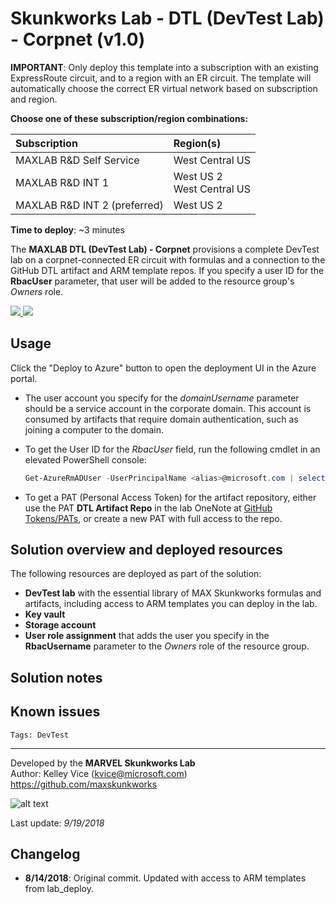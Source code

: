 ﻿# Skunkworks Lab - DTL (DevTest Lab) - Corpnet (v1.0)

**IMPORTANT**: Only deploy this template into a subscription with an existing ExpressRoute circuit, and to a region with an ER circuit. The template will automatically choose the correct ER virtual network based on subscription and region.

**Choose one of these subscription/region combinations:**

| Subscription             | Region(s)
| :-------------------     | :-------------------
| MAXLAB R&D Self Service  | West Central US
| MAXLAB R&D INT 1         | West US 2 <br> West Central US
| MAXLAB R&D INT 2 (preferred) | West US 2

**Time to deploy**: ~3 minutes

The **MAXLAB DTL (DevTest Lab) - Corpnet** provisions a complete DevTest lab on a corpnet-connected ER circuit with formulas and a connection to the GitHub DTL artifact and ARM template repos. If you specify a user ID for the **RbacUser** parameter, that user will be added to the resource group's _Owners_ role.

<a href="https://portal.azure.com/#create/Microsoft.Template/uri/https%3A%2F%2Fraw.githubusercontent.com%2Foualabadmins%2Flab_deploy%2Fmaster%2Fmax-dtl_corpnet%2Fazuredeploy.json" target="_blank">
<img src="http://azuredeploy.net/deploybutton.png"/>
</a>
<a href="http://armviz.io/#/?load=https%3A%2F%2Fraw.githubusercontent.com%2Foualabadmins%2Flab_deploy%2Fmaster%2Fmax-dtl_corpnet%2Fazuredeploy.json" target="_blank">
<img src="http://armviz.io/visualizebutton.png"/>
</a>

## Usage

Click the "Deploy to Azure" button to open the deployment UI in the Azure portal.

+ The user account you specify for the _domainUsername_ parameter should be a service account in the corporate domain. This account is consumed by artifacts that require domain authentication, such as joining a computer to the domain.
+ To get the User ID for the _RbacUser_ field, run the following cmdlet in an elevated PowerShell console:

    ```powershell
    Get-AzureRmADUser -UserPrincipalName <alias>@microsoft.com | select Id
    ```

+ To get a PAT (Personal Access Token) for the artifact repository, either use the PAT **DTL Artifact Repo** in the lab OneNote at [GitHub Tokens/PATs](https://microsoft.sharepoint.com/teams/OSS_Content_Team_Virtual_Lab_Support/admin/_layouts/OneNote.aspx?id=%2Fteams%2FOSS_Content_Team_Virtual_Lab_Support%2Fadmin%2FSiteAssets%2FLab%20Admin%20Notebook&wd=target%28Azure.one%7C3CE891CD-4AF4-4F1A-8EEF-75B25022E9BE%2FGitHub%20Tokens%5C%2FPATs%7C560AF958-1C3B-410E-8838-584CDAE16051%2F%29), or create a new PAT with full access to the repo.

## Solution overview and deployed resources

The following resources are deployed as part of the solution:

+ **DevTest lab** with the essential library of MAX Skunkworks formulas and artifacts, including access to ARM templates you can deploy in the lab.
+ **Key vault**
+ **Storage account**
+ **User role assignment** that adds the user you specify in the **RbacUsername** parameter to the _Owners_ role of the resource group.

## Solution notes

## Known issues

`Tags: DevTest`
___
Developed by the **MARVEL Skunkworks Lab**  
Author: Kelley Vice (kvice@microsoft.com)  
https://github.com/maxskunkworks

![alt text](../common/images/maxskunkworkslogo-small.jpg "MARVEL Skunkworks")

Last update: _9/19/2018_

## Changelog

+ **8/14/2018**: Original commit. Updated with access to ARM templates from lab_deploy.
